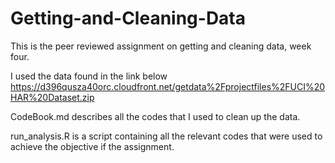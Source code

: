 # Getting-and-Cleaning-Data
This is the peer reviewed assignment on getting and cleaning data, week four.

I used the data found in the link below 
https://d396qusza40orc.cloudfront.net/getdata%2Fprojectfiles%2FUCI%20HAR%20Dataset.zip

CodeBook.md describes all the codes that I used to clean up the data.

run_analysis.R is a script containing all the relevant codes that were used to achieve the objective if the assignment.

  